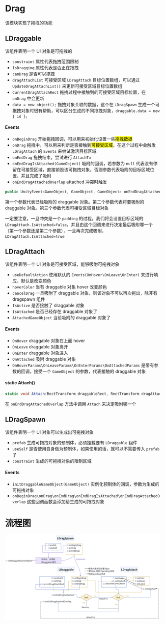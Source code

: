 # Drag

该模块实现了拖拽的功能

## LDraggable

该组件表明一个 UI 对象是可拖拽的

- `constraint` 属性代表拖拽范围限制
- `IsDragging` 属性代表是否正在拖拽
- `canDrag` 是否可以拖拽
- `dragAttachList` 可接受区域 `LDragAttach` 目标位置数组，可以通过 `UpdateDragAttachList()` 来更新可接受区域目标位置数组
- `CurrentDragAttachRect` 拖拽过程中接触到的可接受区域目标位置，在 `onDrag` 中会更新
- `data = new object();` 拖拽对象关联的数据，这个在 `LDragSpawn` 生成一个可拖拽对象时很有帮助，可以区分生成的不同拖拽对象，`draggable.data = new { id };`

#### Events

- `onBeginDrag` 开始拖拽回调，可以用来初始化设置一些<mark>拖拽数据</mark>
- `onDrag` 拖拽中，可以用来判断是否接触到<mark>可接受区域</mark>，在这个过程中会触发 `LDragAttach` 的 `Events` 来尝试激活目标区域
- `onEndDrag` 拖拽结束，尝试进行 `AttachTo`
- `onEndDragIsAttached(GameObject)` 吸附的回调，若参数为 `null` 代表没有停留在可接受区域，直接销毁该可拖拽对象，否则参数代表吸附的目标区域位置，并且完成了吸附
- `onEndDragAttachedOverlap` attached 冲突时触发

```csharp
public UnityEvent<GameObject, GameObject, GameObject> onEndDragAttachedOverlap
```

第一个参数代表已经吸附的 draggable 对象。第二个参数代表将要吸附的 draggable 对象。第三个参数代表可接受区域目标对象

一定要注意，一旦冲突是一个 `padding` 的过程，我们将会设置目标区域的 `LDragAttach.IsAttached=false`，并且由这个回调来进行决定最后吸附哪一个（第一个参数还是第二个参数），一旦再次完成吸附，`LDragAttach.IsAttached=true`

## LDragAttach

该组件表明一个 UI 对象是可接受区域，能够吸附可拖拽对象

- `useDefaultAction` 使用默认的 `Events(OnHover\OnLeave\OnEnter)` 来进行响应，默认是改变颜色
- `hoverColor` 当有 draggable 对象 hover 改变颜色
- `cancelDrag` 一旦吸附了 draggable 对象，则该对象不可以再次拖出，除非有 dragspawn 组件
- `IsActive` 是否接触了 draggable 对象
- `IsAttached` 是否已经存在 draggable 对象了
- `AttachedGameObject` 当前吸附的 draggable 对象了

#### Events

- `OnHover` draggable 对象在上面 hover
- `OnLeave` draggable 对象离开
- `OnEnter` draggable 对象进入
- `OnAttached` 吸附 draggable 对象
- `OnHoverParams\OnLeaveParams\OnEnterParams\OnAttachedParams` 是带有参数的回调，接受一个 `GameObject` 的参数，代表接触的 draggable 对象

#### static Attach()

```csharp
static void Attach(RectTransform draggableRect, RectTransform dragAttachRect, Action<GameObject, GameObject, GameObject> InvokeOnAttachedOverlap = null)
```

在 `onEndDragAttachedOverlap` 方法中调用 `Attach` 来决定吸附哪一个

## LDragSpawn

该组件表明一个 UI 对象可以生成出可拖拽对象

- `prefab` 生成可拖拽对象的预制体，必须挂载要有 `LDraggable` 组件
- `useSelf` 是否使用自身做为预制体，如果使用的话，就可以不需要传入 `prefab` 了
- `constraint` 生成的可拖拽对象的限制区域

#### Events

- `initDraggableGameObject(GameObject)` 实例化预制体的回调，参数为生成的可拖拽对象
- `onBeginDrag\onDrag\onEndDrag\onEndDragIsAttached\onEndDragAttachedOverlap` 这些回调函数会添加给生成的可拖拽对象

# 流程图

![drag](./imgs/drag.png)